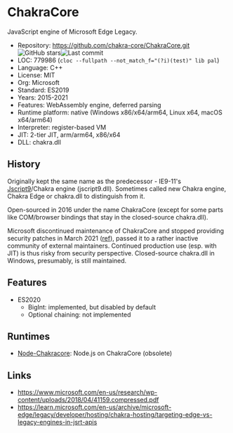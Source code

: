 # ChakraCore

JavaScript engine of Microsoft Edge Legacy.

* Repository:       https://github.com/chakra-core/ChakraCore.git <img src="https://img.shields.io/github/stars/chakra-core/ChakraCore?label=&style=flat-square" alt="GitHub stars" title="GitHub stars"><img src="https://img.shields.io/github/last-commit/chakra-core/ChakraCore?label=&style=flat-square" alt="Last commit" title="Last commit">
* LOC:              779986 (`cloc --fullpath --not_match_f="(?i)(test)" lib pal`)
* Language:         C++
* License:          MIT
* Org:              Microsoft
* Standard:         ES2019
* Years:            2015-2021
* Features:         WebAssembly engine, deferred parsing
* Runtime platform: native (Windows x86/x64/arm64, Linux x64, macOS x64/arm64)
* Interpreter:      register-based VM
* JIT:              2-tier JIT, arm/arm64, x86/x64
* DLL:              chakra.dll

## History

Originally kept the same name as the predecessor - IE9-11's [Jscript9](jscript9.md)/Chakra engine (jscript9.dll).
Sometimes called new Chakra engine, Chakra Edge or chakra.dll to distinguish from it.

Open-sourced in 2016 under the name ChakraCore (except for some parts like
COM/browser bindings that stay in the closed-source chakra.dll).

Microsoft discontinued maintenance of ChakraCore and stopped providing security patches
in March 2021 ([ref](https://github.com/chakra-core/ChakraCore/issues/6384)),
passed it to a rather inactive community of external maintainers.
Continued production use (esp. with JIT) is thus risky from security perspective.
Closed-source chakra.dll in Windows, presumably, is still maintained.

## Features

* ES2020
  * BigInt: implemented, but disabled by default
  * Optional chaining: not implemented

## Runtimes

* [Node-Chakracore](https://github.com/nodejs/node-chakracore): Node.js on ChakraCore (obsolete)

## Links

* https://www.microsoft.com/en-us/research/wp-content/uploads/2018/04/41159.compressed.pdf
* https://learn.microsoft.com/en-us/archive/microsoft-edge/legacy/developer/hosting/chakra-hosting/targeting-edge-vs-legacy-engines-in-jsrt-apis
